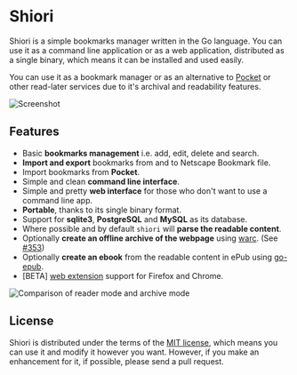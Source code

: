 
# Shiori

Shiori is a simple bookmarks manager written in the Go language. You can use it as a command line application or as a web application, distributed as a single binary, which means it can be installed and used easily.

You can use it as a bookmark manager or as an alternative to [Pocket][pocket] or other read-later services due to it's archival and readability features.

![Screenshot][screenshot]

## Features

- Basic **bookmarks management** i.e. add, edit, delete and search.
- **Import and export** bookmarks from and to Netscape Bookmark file.
- Import bookmarks from **Pocket**.
- Simple and clean **command line interface**.
- Simple and pretty **web interface** for those who don't want to use a command line app.
- **Portable**, thanks to its single binary format.
- Support for **sqlite3**, **PostgreSQL** and **MySQL** as its database.
- Where possible and by default `shiori` will **parse the readable content**.
- Optionally **create an offline archive of the webpage** using [warc][warc]. (See [#353](https://github.com/go-shiori/shiori/issues/353))
- Optionally **create an ebook** from the readable content in ePub using [go-epub][go-epub].
- [BETA] [web extension][web-extension] support for Firefox and Chrome.

![Comparison of reader mode and archive mode][mode-comparison]

## License

Shiori is distributed under the terms of the [MIT license][mit], which means you can use it and modify it however you want. However, if you make an enhancement for it, if possible, please send a pull request.

[documentation]: https://github.com/go-shiori/shiori/blob/master/docs/index.md
[mit]: https://choosealicense.com/licenses/mit/
[web-extension]: https://github.com/go-shiori/shiori-web-ext
[screenshot]: https://raw.githubusercontent.com/go-shiori/shiori/master/docs/readme/cover.png
[mode-comparison]: https://raw.githubusercontent.com/go-shiori/shiori/master/docs/readme/comparison.png
[go-epub]: https://github.com/bmaupin/go-epub
[pocket]: https://getpocket.com/
[warc]: https://github.com/go-shiori/warc
[256]: https://github.com/go-shiori/shiori/issues/256


<!-- ## Getting started

- [Installation](./Installation.md)
- [Configuration](./Configuration.md)
- [Storage](./Storage.md)
- [Screenshots](./Screenshots.md)

## Usage

- [Command Line Interface](./CLI.md)
- [Web Interface](./Web-Intarface.md)
- [API (legacy)](./API.md) (**Deprecated!**, see [APIv1](./APIv1.md))
- [APIv1](./APIv1.md) ([What is this?](https://github.com/go-shiori/shiori/issues/640))

## Advanced

- [Contributing](./Contribute.md) -->

